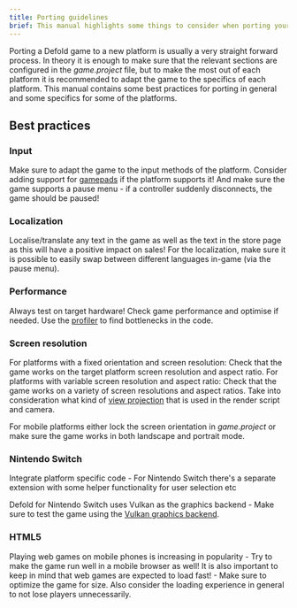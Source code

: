 ```yaml
---
title: Porting guidelines
brief: This manual highlights some things to consider when porting your game to a new platform
---
```


Porting a Defold game to a new platform is usually a very straight forward process. In theory it is enough to make sure that the relevant sections are configured in the *game.project* file, but to make the most out of each platform it is recommended to adapt the game to the specifics of each platform. This manual contains some best practices for porting in general and some specifics for some of the platforms.


## Best practices

### Input
Make sure to adapt the game to the input methods of the platform. Consider adding support for [gamepads](/manuals/input-gamepads) if the platform supports it! And make sure the game supports a pause menu - if a controller suddenly disconnects, the game should be paused!


### Localization
Localise/translate any text in the game as well as the text in the store page as this will have a positive impact on sales! For the localization, make sure it is possible to easily swap between different languages in-game (via the pause menu).


### Performance
Always test on target hardware! Check game performance and optimise if needed. Use the [profiler](/manuals/profiling) to find bottlenecks in the code.


### Screen resolution
For platforms with a fixed orientation and screen resolution: Check that the game works on the target platform screen resolution and aspect ratio. For platforms with variable screen resolution and aspect ratio: Check that the game works on a variety of screen resolutions and aspect ratios. Take into consideration what kind of [view projection](/manuals/render/#default-view-projection) that is used in the render script and camera.

For mobile platforms either lock the screen orientation in *game.project* or make sure the game works in both landscape and portrait mode.


### Nintendo Switch
Integrate platform specific code - For Nintendo Switch there's a separate extension with some helper functionality for user selection etc

Defold for Nintendo Switch uses Vulkan as the graphics backend - Make sure to test the game using the [Vulkan graphics backend](https://github.com/defold/extension-vulkan).


### HTML5
Playing web games on mobile phones is increasing in popularity - Try to make the game run well in a mobile browser as well! It is also important to keep in mind that web games are expected to load fast! - Make sure to optimize the game for size. Also consider the loading experience in general to not lose players unnecessarily.
